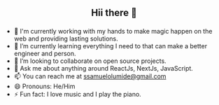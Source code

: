 ## <p style="text-align: center;">Hii there 👋</p>


- 🔭  I'm currently working with my hands to make magic happen on the web and providing lasting solutions.
- 🌱 I’m currently learning everything I need to that can make a better engineer and person.
- 👯 I’m looking to collaborate on open source projects.
- 💬 Ask me about anything around ReactJs, NextJs, JavaScript.
- 📫 You can reach me at [ssamuelolumide@gmail.com](mailto:ssamuelolumide@gmail.com)
- 😄 Pronouns: He/Him
- ⚡ Fun fact: I love music and I play the piano.
